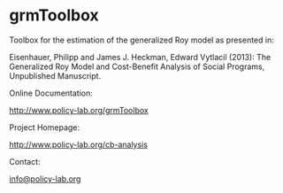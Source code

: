 grmToolbox
===================

Toolbox for the estimation of the generalized Roy model as presented in:

Eisenhauer, Philipp and James J. Heckman, Edward Vytlacil (2013): The Generalized Roy Model and Cost-Benefit Analysis of Social Programs, Unpublished Manuscript.

Online Documentation:

http://www.policy-lab.org/grmToolbox

Project Homepage:

http://www.policy-lab.org/cb-analysis

Contact:

info@policy-lab.org

